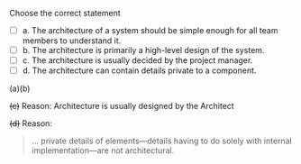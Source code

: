 <panel header="{{ icon_Q_A }} Statements about architecture">
<question>

Choose the correct statement

- [ ] a. The architecture of a system should be simple enough for all team members to understand it.
- [ ] b. The architecture is primarily a high-level design of the system.
- [ ] c. The architecture is usually decided by the project manager.
- [ ] d. The architecture can contain details private to a component.

<div slot="answer">

(a)(b)

~~(c)~~ Reason: Architecture is usually designed by the Architect

~~(d)~~ Reason: 
>... private details of elements—details having to do solely with internal implementation—are not architectural.


</div>
</question>
</panel>
